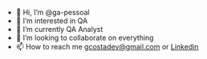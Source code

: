 - 👋 Hi, I’m @ga-pessoal
- 👀 I’m interested in QA
- 🌱 I’m currently QA Analyst
- 💞️ I’m looking to collaborate on everything
- 📫 How to reach me gcostadev@gmail.com or [Linkedin](https://www.linkedin.com/in/gabrielmattosqa/)

<!---
ga-pessoal/ga-pessoal is a ✨ special ✨ repository because its `README.md` (this file) appears on your GitHub profile.
You can click the Preview link to take a look at your changes.
--->
